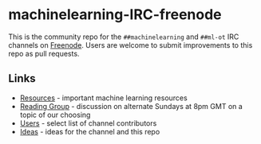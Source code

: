 # machinelearning-IRC-freenode
This is the community repo for the `##machinelearning` and `##ml-ot` IRC channels on [Freenode](https://freenode.net/). Users are welcome to submit improvements to this repo as pull requests.

<!-- Backups of ##machinelearning channel Topic:

2017-05-05:
Machine Learning | No small talk. Offtopic chat only in ##ml-ot | Software: http://mloss.org http://j.mp/ML-sw http://j.mp/DL-sw http://jmlr.org/mloss | Video: http://j.mp/SU-ML-YT http://j.mp/ML-videos | Q&A: http://j.mp/StEx-stats http://j.mp/StEx-DSci | Forum: http://j.mp/redditML | Paper: http://j.mp/arxivML | See: #ai ##AGI ##nlp #nupic #pydata #scikit-learn ##statistics #tensorflow

2017-05-06:
Machine Learning | No small talk. No public logging. Offtopic chat only in ##ml-ot | See channel home page and Reading Group: https://github.com/p-i-/machinelearning-IRC-freenode/blob/master/README.md | Related channels: #ai ##AGI ##nlp #nupic #pydata #scikit-learn ##statistics #tensorflow
-->

## Links
* [Resources](resources.md) - important machine learning resources
* [Reading Group](ReadingGroup/README.md) - discussion on alternate Sundays at 8pm GMT on a topic of our choosing
* [Users](users.md) - select list of channel contributors
* [Ideas](ideas.md) - ideas for the channel and this repo
